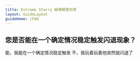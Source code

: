```yaml
---
title: Extreme Starry 疑难解答向导
layout: GuideLayout
guideHome: /FAQ
---
```


## 您是否能在一个确定情况稳定触发闪退现象？

<GuideButton to="/FAQ/Problem/Crash/Yes">能，我能在一个确定情况稳定触发</GuideButton>
<GuideButton to="/FAQ/Problem/Crash/No">不，我玩着玩着他突然就闪退了</GuideButton>
